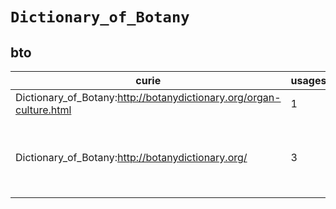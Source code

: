 # `Dictionary_of_Botany`
## bto
| curie                                                               |   usages | nodes                                                                                                                                                                                                                                                                                                                                             |
|---------------------------------------------------------------------|----------|---------------------------------------------------------------------------------------------------------------------------------------------------------------------------------------------------------------------------------------------------------------------------------------------------------------------------------------------------|
| Dictionary_of_Botany:http://botanydictionary.org/organ-culture.html |        1 | [http://purl.obolibrary.org/obo/BTO:0003841](https://bioregistry.io/http://purl.obolibrary.org/obo/BTO:0003841)                                                                                                                                                                                                                                   |
| Dictionary_of_Botany:http://botanydictionary.org/                   |        3 | [http://purl.obolibrary.org/obo/BTO:0004989](https://bioregistry.io/http://purl.obolibrary.org/obo/BTO:0004989), [http://purl.obolibrary.org/obo/BTO:0005202](https://bioregistry.io/http://purl.obolibrary.org/obo/BTO:0005202), [http://purl.obolibrary.org/obo/BTO:0005385](https://bioregistry.io/http://purl.obolibrary.org/obo/BTO:0005385) |
